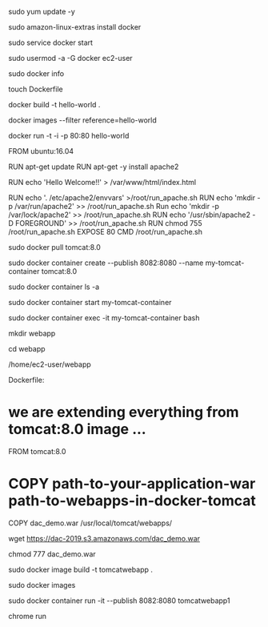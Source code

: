 
sudo yum update -y

sudo amazon-linux-extras install docker

sudo service docker start

sudo usermod -a -G docker ec2-user

sudo docker info

touch Dockerfile

docker build -t hello-world .

docker images --filter reference=hello-world

docker run -t -i -p 80:80 hello-world








FROM ubuntu:16.04

RUN apt-get update
RUN apt-get -y install apache2

RUN echo 'Hello Welcome!!' > /var/www/html/index.html

RUN echo '. /etc/apache2/envvars' >/root/run_apache.sh
RUN echo 'mkdir -p /var/run/apache2' >> /root/run_apache.sh
Run echo 'mkdir -p /var/lock/apache2'  >> /root/run_apache.sh
RUN echo '/usr/sbin/apache2 -D FOREGROUND'  >> /root/run_apache.sh
RUN chmod 755 /root/run_apache.sh
EXPOSE 80
CMD /root/run_apache.sh



sudo docker pull tomcat:8.0

sudo docker container create --publish 8082:8080 --name my-tomcat-container
tomcat:8.0

sudo docker container ls -a

sudo docker container start my-tomcat-container

sudo docker container exec -it my-tomcat-container bash

mkdir webapp

cd webapp

/home/ec2-user/webapp

Dockerfile:

# we are extending everything from tomcat:8.0 image ...
FROM tomcat:8.0
# COPY path-to-your-application-war path-to-webapps-in-docker-tomcat
COPY dac_demo.war /usr/local/tomcat/webapps/

wget https://dac-2019.s3.amazonaws.com/dac_demo.war

chmod 777 dac_demo.war

sudo docker image build -t tomcatwebapp .

sudo docker images

sudo docker container run -it --publish 8082:8080 tomcatwebapp1

chrome run
